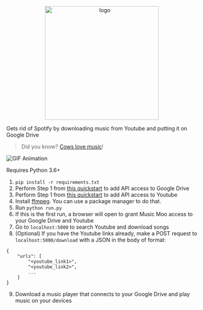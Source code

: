 <p align="center">
    <img src="https://i.imgur.com/bRX53zo.png" alt="logo" width="300px">
</p>

Gets rid of Spotify by downloading music from Youtube and putting it on Google Drive

> Did you know? [Cows love music](https://www.youtube.com/watch?v=lXKDu6cdXLI)!

![GIF Animation](https://i.imgur.com/hQqx2kU.gif)

Requires Python 3.6+

1. `pip install -r requirements.txt`
2. Perform Step 1 from [this quickstart](https://developers.google.com/drive/v3/web/quickstart/python) to add API access to Google Drive
2. Perform Step 1 from [this quickstart](https://developers.google.com/youtube/v3/quickstart/python) to add API access to Youtube
4. Install [ffmpeg](https://ffmpeg.org). You can use a package manager to do that.
5. Run `python run.py`
6. If this is the first run, a browser will open to grant Music Moo access to your Google Drive and Youtube
7. Go to `localhost:5000` to search Youtube and download songs
8. (Optional) If you have the Youtube links already, make a POST request to `localhost:5000/download` with a JSON in the body of format:
```
{
    "urls": [
        "<youtube_link1>",
        "<youtube_link2>",
        ...
    ]
}
```
9. Download a music player that connects to your Google Drive and play music on your devices
